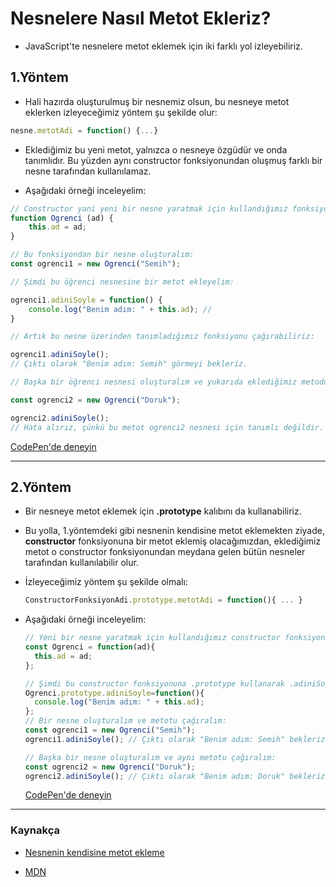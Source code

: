 # Nesnelere Nasıl Metot Ekleriz?

- JavaScript'te nesnelere metot eklemek için iki farklı yol izleyebiliriz.



## 1.Yöntem 

- Hali hazırda oluşturulmuş bir nesnemiz olsun, bu nesneye metot eklerken izleyeceğimiz yöntem şu şekilde olur:

```javascript
nesne.metotAdi = function() {...}
```

- Eklediğimiz bu yeni metot, yalnızca o nesneye özgüdür ve onda tanımlıdır. Bu yüzden aynı constructor fonksiyonundan oluşmuş farklı bir nesne tarafından kullanılamaz.

- Aşağıdaki örneği inceleyelim:

```javascript
// Constructor yani yeni bir nesne yaratmak için kullandığımız fonksiyon aşağıdaki gibi olsun:
function Ogrenci (ad) {
    this.ad = ad;
}

// Bu fonksiyondan bir nesne oluşturalım:
const ogrenci1 = new Ogrenci("Semih");

// Şimdi bu öğrenci nesnesine bir metot ekleyelim:

ogrenci1.adiniSoyle = function() {
    console.log("Benim adım: " + this.ad); // 
}

// Artık bu nesne üzerinden tanımladığımız fonksiyonu çağırabiliriz:

ogrenci1.adiniSoyle();
// Çıktı olarak "Benim adım: Semih" görmeyi bekleriz.

// Başka bir öğrenci nesnesi oluşturalım ve yukarıda eklediğimiz metodu çağıralım:

const ogrenci2 = new Ogrenci("Doruk");

ogrenci2.adiniSoyle();
// Hata alırız, çünkü bu metot ogrenci2 nesnesi için tanımlı değildir.

```

[CodePen'de deneyin](https://codepen.io/onuraksar/pen/rNMdqXw?editors=0012)



---

## 2.Yöntem

- Bir nesneye metot eklemek için **.prototype** kalıbını da kullanabiliriz.

- Bu yolla,  1.yöntemdeki gibi nesnenin kendisine metot eklemekten ziyade,  **constructor** fonksiyonuna bir metot eklemiş olacağımızdan, eklediğimiz metot o constructor fonksiyonundan meydana gelen bütün nesneler tarafından kullanılabilir olur.

- İzleyeceğimiz yöntem şu şekilde olmalı:

  ```javascript
  ConstructorFonksiyonAdi.prototype.metotAdi = function(){ ... }
  ```

  

- Aşağıdaki örneği inceleyelim:

  ```javascript
  // Yeni bir nesne yaratmak için kullandığımız constructor fonksiyonumuz aşağıdaki gibi olsun.
  const Ogrenci = function(ad){
    this.ad = ad;
  };
  
  // Şimdi bu constructor fonksiyonuna .prototype kullanarak .adiniSoyle adlı bir metot ekleyelim:
  Ogrenci.prototype.adiniSoyle=function(){
    console.log("Benim adım: " + this.ad);
  };
  // Bir nesne oluşturalım ve metotu çağıralım:
  const ogrenci1 = new Ogrenci("Semih");
  ogrenci1.adiniSoyle(); // Çıktı olarak "Benim adım: Semih" bekleriz.
  
  // Başka bir nesne oluşturalım ve aynı metotu çağıralım:
  const ogrenci2 = new Ogrenci("Doruk");
  ogrenci2.adiniSoyle(); // Çıktı olarak "Benim adım: Doruk" bekleriz.
  ```

  [CodePen'de deneyin](https://codepen.io/onuraksar/pen/dypmQPg?editors=0011)

---



### Kaynakça

- [Nesnenin kendisine metot ekleme](https://www.dummies.com/web-design-development/javascript/how-to-add-methods-to-an-object-in-javascript-for-html5-and-css3-programming/)

- [MDN](https://developer.mozilla.org/en-US/docs/Learn/JavaScript/Objects/Object_prototypes)
